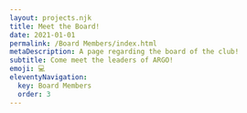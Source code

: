 ```yaml
---
layout: projects.njk
title: Meet the Board!
date: 2021-01-01
permalink: /Board Members/index.html
metaDescription: A page regarding the board of the club!
subtitle: Come meet the leaders of ARGO!
emoji: 💻
eleventyNavigation:
  key: Board Members
  order: 3
---
```

